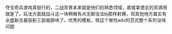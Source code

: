 夺宝奇兵游戏真挺行的，二战背景本来就是他们的熟悉领域，直接拿德总的资源用就是了。玩法方面就战斗这一块稍微有点无聊没法bj那样射爆，但其他地方属实有全盛新古墓丽影三部曲那味了。优秀的模板，按这个冒险adv的范式整个系列没啥问题
